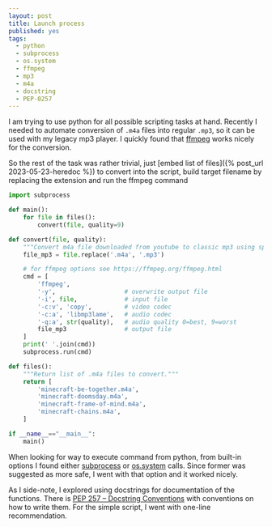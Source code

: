 ```yaml
---
layout: post
title: Launch process
published: yes
tags:
  - python
  - subprocess
  - os.system
  - ffmpeg
  - mp3
  - m4a
  - docstring
  - PEP-0257
---
```

I am trying to use python for all possible scripting tasks at hand. Recently I needed to automate conversion of `.m4a` files into regular `.mp3`, so it can be used with my legacy mp3 player. I quickly found that [ffmpeg][1] works nicely for the conversion. 

So the rest of the task was rather trivial, just [embed list of files]({% post_url 2023-05-23-heredoc %}) to convert into the script, build target filename by replacing the extension and run the ffmpeg command

```python
import subprocess

def main():
    for file in files():
        convert(file, quality=9)

def convert(file, quality):
    """Convert m4a file downloaded from youtube to classic mp3 using specified quality."""
    file_mp3 = file.replace('.m4a', '.mp3')

    # for ffmpeg options see https://ffmpeg.org/ffmpeg.html
    cmd = [
        'ffmpeg', 
        '-y',                   # overwrite output file 
        '-i', file,             # input file
        '-c:v', 'copy',         # video codec
        '-c:a', 'libmp3lame',   # audio codec
        '-q:a', str(quality),   # audio quality 0=best, 9=worst
        file_mp3                # output file
    ]
    print(' '.join(cmd))
    subprocess.run(cmd)

def files():
    """Return list of .m4a files to convert."""
    return [
        'minecraft-be-together.m4a',
        'minecraft-doomsday.m4a',
        'minecraft-frame-of-mind.m4a',
        'minecraft-chains.m4a',
    ]

if __name__=="__main__":
    main()
```

When looking for way to execute command from python, from built-in options I found either [subprocess][2] or [os.system][3] calls. Since former was suggested as more safe, I went with that option and it worked nicely.

As I side-note, I explored using docstrings for documentation of the functions. There is [PEP 257 – Docstring Conventions][4] with conventions on how to write them. For the simple script, I went with one-line recommendation.

[1]: https://ffmpeg.org/ffmpeg.html
[2]: https://docs.python.org/3/library/subprocess.html
[3]: https://docs.python.org/3/library/os.html#os.system
[4]: https://peps.python.org/pep-0257/
